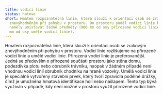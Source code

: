 ```yaml
---
title: vodicí linie
status: hotovo
short: Hmatem rozpoznatelná linie, která slouží k orientaci osob se zrakovým
  znevýhodněním při pohybu v prostoru. Do prostoru podél vodicí linie by se
  neměly umísťovat žádné předměty (900 mm od osy přirozené vodicí linie nebo 800
  mm od osy umělé vodicí linie).
---
```

Hmatem rozpoznatelná linie, která slouží k orientaci osob se zrakovým znevýhodněním při pohybu v prostoru. Vodicí linie rozlišujeme na přirozené vodicí linie a umělé vodicí linie. Přirozená vodicí linie je preferovanější. Jedná se především o přirozené součásti prostoru jako stěna domu, podezdívka plotu nebo obrubník trávníku, naopak v žádném případě není vhodnou vodicí linií obrubník chodníku na hraně vozovky. Umělá vodicí linie je speciálně vytvořený stavební prvek, který tvoří zpravidla podélné drážky, čímž je umožněna hmatová identifikace holí nebo nášlapem. Tento typ bývá využíván v případě, kdy není možné v prostoru využít přirozené vodicí linie.